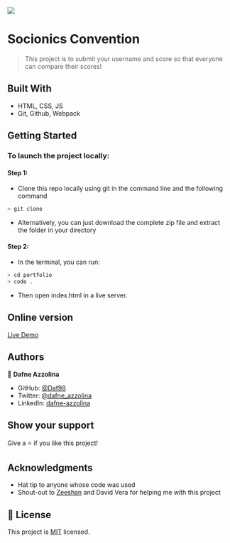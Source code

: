 ![](https://img.shields.io/badge/Microverse-blueviolet)

# Socionics Convention

> This project is to submit your username and score so that everyone can compare their scores!

## Built With

- HTML, CSS, JS
- Git, Github, Webpack

## Getting Started
### To launch the project locally:
#### Step 1:
- Clone this repo locally using git in the command line and the following command
 ```bash
 > git clone 
 ```
- Alternatively, you can just download the complete zip file and extract the folder in your directory
#### Step 2:
- In the terminal, you can run:
```bash
> cd portfolio
> code .
```
- Then open index.html in a live server.

## Online version
[Live Demo](https://daf98.github.io/Leaderboard/)

## Authors

👤 **Dafne Azzolina**

- GitHub: [@Daf98](https://github.com/Daf98)
- Twitter: [@dafne_azzolina](https://twitter.com/dafne_azzolina)
- LinkedIn: [dafne-azzolina](https://www.linkedin.com/in/dafne-azzolina/)


## Show your support

Give a ⭐️ if you like this project!

## Acknowledgments

- Hat tip to anyone whose code was used
- Shout-out to [Zeeshan](https://github.com/zhadier) and David Vera for helping me with this project

## 📝 License

This project is [MIT](https://www.mit.edu/) licensed.